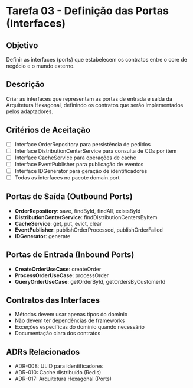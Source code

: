 # Tarefa 03 - Definição das Portas (Interfaces)

## Objetivo

Definir as interfaces (ports) que estabelecem os contratos entre o core de negócio e o mundo externo.

## Descrição

Criar as interfaces que representam as portas de entrada e saída da Arquitetura Hexagonal, definindo os contratos que serão implementados pelos adaptadores.

## Critérios de Aceitação

- [ ] Interface OrderRepository para persistência de pedidos
- [ ] Interface DistributionCenterService para consulta de CDs por item
- [ ] Interface CacheService para operações de cache
- [ ] Interface EventPublisher para publicação de eventos
- [ ] Interface IDGenerator para geração de identificadores
- [ ] Todas as interfaces no pacote domain.port

## Portas de Saída (Outbound Ports)

- **OrderRepository**: save, findById, findAll, existsById
- **DistributionCenterService**: findDistributionCentersByItem
- **CacheService**: get, put, evict, clear
- **EventPublisher**: publishOrderProcessed, publishOrderFailed
- **IDGenerator**: generate

## Portas de Entrada (Inbound Ports)

- **CreateOrderUseCase**: createOrder
- **ProcessOrderUseCase**: processOrder
- **QueryOrderUseCase**: getOrderById, getOrdersByCustomerId

## Contratos das Interfaces

- Métodos devem usar apenas tipos do domínio
- Não devem ter dependências de frameworks
- Exceções específicas do domínio quando necessário
- Documentação clara dos contratos

## ADRs Relacionados

- ADR-008: ULID para identificadores
- ADR-010: Cache distribuído (Redis)
- ADR-017: Arquitetura Hexagonal (Ports)
